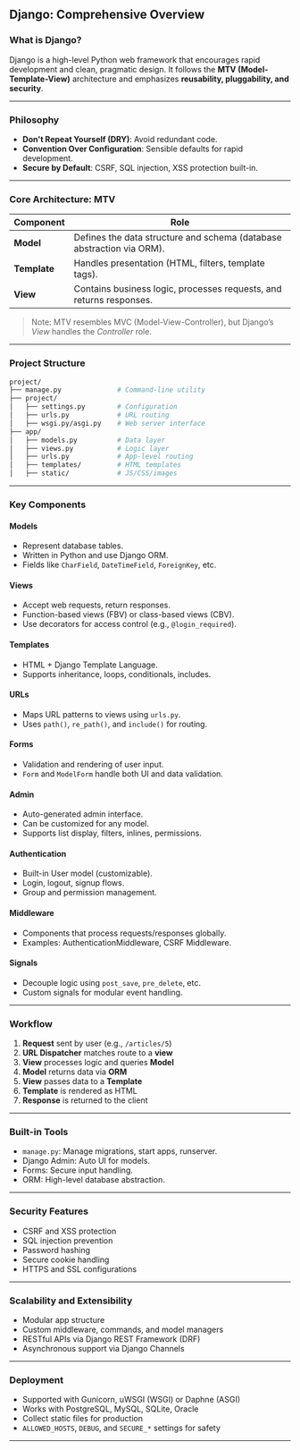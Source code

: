 ## **Django: Comprehensive Overview**

### **What is Django?**

Django is a high-level Python web framework that encourages rapid development and clean, pragmatic design. It follows the **MTV (Model-Template-View)** architecture and emphasizes **reusability, pluggability, and security**.

---

### **Philosophy**

* **Don't Repeat Yourself (DRY)**: Avoid redundant code.
* **Convention Over Configuration**: Sensible defaults for rapid development.
* **Secure by Default**: CSRF, SQL injection, XSS protection built-in.

---

### **Core Architecture: MTV**

| Component    | Role                                                                  |
| ------------ | --------------------------------------------------------------------- |
| **Model**    | Defines the data structure and schema (database abstraction via ORM). |
| **Template** | Handles presentation (HTML, filters, template tags).                  |
| **View**     | Contains business logic, processes requests, and returns responses.   |

> Note: MTV resembles MVC (Model-View-Controller), but Django’s *View* handles the *Controller* role.

---

### **Project Structure**

```bash
project/
├── manage.py              # Command-line utility
├── project/
│   ├── settings.py        # Configuration
│   ├── urls.py            # URL routing
│   ├── wsgi.py/asgi.py    # Web server interface
├── app/
│   ├── models.py          # Data layer
│   ├── views.py           # Logic layer
│   ├── urls.py            # App-level routing
│   ├── templates/         # HTML templates
│   ├── static/            # JS/CSS/images
```

---

### **Key Components**

#### **Models**

* Represent database tables.
* Written in Python and use Django ORM.
* Fields like `CharField`, `DateTimeField`, `ForeignKey`, etc.

#### **Views**

* Accept web requests, return responses.
* Function-based views (FBV) or class-based views (CBV).
* Use decorators for access control (e.g., `@login_required`).

#### **Templates**

* HTML + Django Template Language.
* Supports inheritance, loops, conditionals, includes.

#### **URLs**

* Maps URL patterns to views using `urls.py`.
* Uses `path()`, `re_path()`, and `include()` for routing.

#### **Forms**

* Validation and rendering of user input.
* `Form` and `ModelForm` handle both UI and data validation.

#### **Admin**

* Auto-generated admin interface.
* Can be customized for any model.
* Supports list display, filters, inlines, permissions.

#### **Authentication**

* Built-in User model (customizable).
* Login, logout, signup flows.
* Group and permission management.

#### **Middleware**

* Components that process requests/responses globally.
* Examples: AuthenticationMiddleware, CSRF Middleware.

#### **Signals**

* Decouple logic using `post_save`, `pre_delete`, etc.
* Custom signals for modular event handling.

---

### **Workflow**

1. **Request** sent by user (e.g., `/articles/5`)
2. **URL Dispatcher** matches route to a **view**
3. **View** processes logic and queries **Model**
4. **Model** returns data via **ORM**
5. **View** passes data to a **Template**
6. **Template** is rendered as HTML
7. **Response** is returned to the client

---

### **Built-in Tools**

* `manage.py`: Manage migrations, start apps, runserver.
* Django Admin: Auto UI for models.
* Forms: Secure input handling.
* ORM: High-level database abstraction.

---

### **Security Features**

* CSRF and XSS protection
* SQL injection prevention
* Password hashing
* Secure cookie handling
* HTTPS and SSL configurations

---

### **Scalability and Extensibility**

* Modular app structure
* Custom middleware, commands, and model managers
* RESTful APIs via Django REST Framework (DRF)
* Asynchronous support via Django Channels

---

### **Deployment**

* Supported with Gunicorn, uWSGI (WSGI) or Daphne (ASGI)
* Works with PostgreSQL, MySQL, SQLite, Oracle
* Collect static files for production
* `ALLOWED_HOSTS`, `DEBUG`, and `SECURE_*` settings for safety

---
